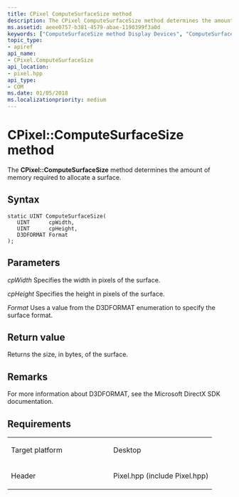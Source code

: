 ```yaml
---
title: CPixel ComputeSurfaceSize method
description: The CPixel ComputeSurfaceSize method determines the amount of memory required to allocate a surface.
ms.assetid: aeee0757-b381-4579-abae-1190399f3a0d
keywords: ["ComputeSurfaceSize method Display Devices", "ComputeSurfaceSize method Display Devices , CPixel interface", "CPixel interface Display Devices , ComputeSurfaceSize method"]
topic_type:
- apiref
api_name:
- CPixel.ComputeSurfaceSize
api_location:
- pixel.hpp
api_type:
- COM
ms.date: 01/05/2018
ms.localizationpriority: medium
---
```


# CPixel::ComputeSurfaceSize method


The **CPixel::ComputeSurfaceSize** method determines the amount of memory required to allocate a surface.

Syntax
------

```ManagedCPlusPlus
static UINT ComputeSurfaceSize(
   UINT      cpWidth,
   UINT      cpHeight,
   D3DFORMAT Format
);
```

Parameters
----------

*cpWidth*
Specifies the width in pixels of the surface.

*cpHeight*
Specifies the height in pixels of the surface.

*Format*
Uses a value from the D3DFORMAT enumeration to specify the surface format.

Return value
------------

Returns the size, in bytes, of the surface.

Remarks
-------

For more information about D3DFORMAT, see the Microsoft DirectX SDK documentation.

Requirements
------------

<table>
<colgroup>
<col width="50%" />
<col width="50%" />
</colgroup>
<tbody>
<tr class="odd">
<td align="left"><p>Target platform</p></td>
<td align="left">Desktop</td>
</tr>
<tr class="even">
<td align="left"><p>Header</p></td>
<td align="left">Pixel.hpp (include Pixel.hpp)</td>
</tr>
</tbody>
</table>

 

 





